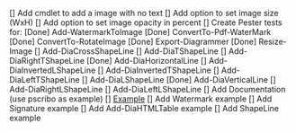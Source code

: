 [] Add cmdlet to add a image with no text
    [] Add option to set image size (WxH)
    [] Add option to set image opacity in percent
[] Create Pester tests for:
    [Done] Add-WatermarkToImage
    [Done] ConvertTo-Pdf-WaterMark
    [Done] ConvertTo-RotateImage
    [Done] Export-Diagrammer
    [Done] Resize-Image
    [] Add-DiaCrossShapeLine
    [] Add-DiaTShapeLine
    [] Add-DiaRightTShapeLine
    [Done] Add-DiaHorizontalLine
    [] Add-DiaInvertedLShapeLine
    [] Add-DiaInvertedTShapeLine
    [] Add-DiaLeftTShapeLine
    [] Add-DiaLShapeLine
    [Done] Add-DiaVerticalLine
    [] Add-DiaRightLShapeLine
    [] Add-DiaLeftLShapeLine
[] Add Documentation (use pscribo as example)
    [] [Example](https://github.com/iainbrighton/PScribo/blob/dev/Examples/Example01.ps1)
    [] Add Watermark example
    [] Add Signature example
    [] Add Add-DiaHTMLTable example
    [] Add ShapeLine example
